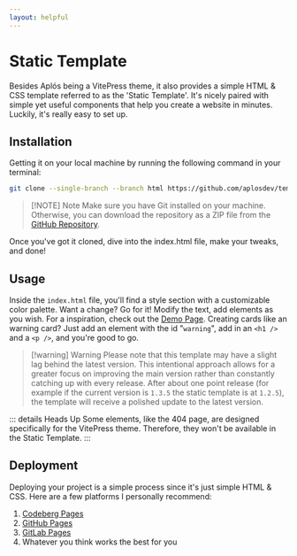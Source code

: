 ```yaml
---
layout: helpful
---
```


# Static Template

Besides Aplós being a VitePress theme, it also provides a simple HTML & CSS template referred to as the 'Static Template'. It's nicely paired with simple yet useful components that help you create a website in minutes. Luckily, it's really easy to set up.

## Installation

Getting it on your local machine by running the following command in your terminal:

```bash
git clone --single-branch --branch html https://github.com/aplosdev/template
```

> [!NOTE] Note
> Make sure you have Git installed on your machine. Otherwise, you can download the repository as a ZIP file from the [GitHub Repository](https://aplosdev/template).

Once you've got it cloned, dive into the index.html file, make your tweaks, and done!

## Usage

Inside the `index.html` file, you'll find a style section with a customizable color palette. Want a change? Go for it! Modify the text, add elements as you wish. For a inspiration, check out the [Demo Page](/demo). Creating cards like an warning card? Just add an element with the id "`warning`", add in an `<h1 />` and a `<p />`, and you're good to go.

> [!warning] Warning
> Please note that this template may have a slight lag behind the latest version. This intentional approach allows for a greater focus on improving the main version rather than constantly catching up with every release. After about one point release (for example if the current version is `1.3.5` the static template is at `1.2.5`), the template will receive a polished update to the latest version.

::: details Heads Up
Some elements, like the 404 page, are designed specifically for the VitePress theme. Therefore, they won't be available in the Static Template.
:::

## Deployment

Deploying your project is a simple process since it's just simple HTML & CSS. Here are a few platforms I personally recommend:

1. [Codeberg Pages](https://codeberg.page)
2. [GitHub Pages](https://github.io)
3. [GitLab Pages](https://gitlab.io)
4. Whatever you think works the best for you
